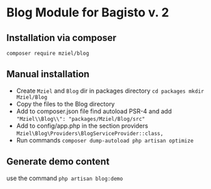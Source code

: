 # Blog Module for Bagisto v. 2

## Installation via composer
``composer require mziel/blog``

## Manual installation
- Create ``Mziel`` and ``Blog`` dir in packages directory 
``cd packages
mkdir Mziel/Blog ``
- Copy the files to the Blog directory
- Add to composer.json file find autoload PSR-4 and add
`` "Mziel\\Blog\\": "packages/Mziel/Blog/src" ``
- Add to config/app.php in the section providers 
``Mziel\Blog\Providers\BlogServiceProvider::class, ``
- Run commands
``composer dump-autoload
php artisan optimize ``

## Generate demo content
use the command ``php artisan blog:demo``
